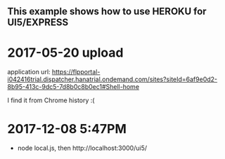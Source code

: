 ## This example shows how to use HEROKU for UI5/EXPRESS


# 2017-05-20 upload

application url: https://flpportal-i042416trial.dispatcher.hanatrial.ondemand.com/sites?siteId=6af9e0d2-8b95-413c-9dc5-7d8b0c8b0ec1#Shell-home

I find it from Chrome history :(

# 2017-12-08 5:47PM

* node local.js, then http://localhost:3000/ui5/
